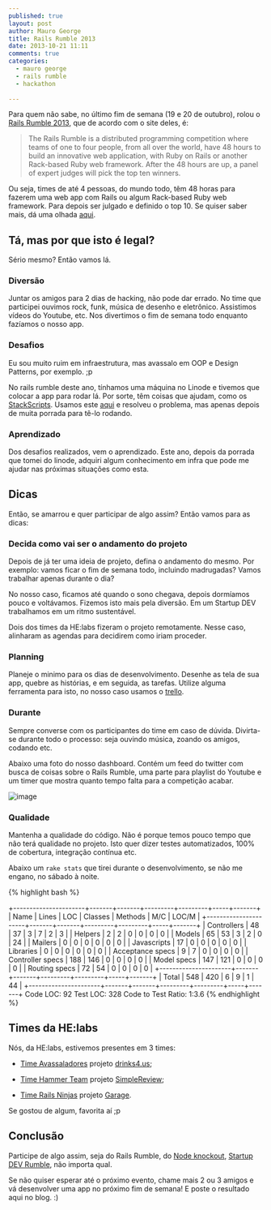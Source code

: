```yaml
---
published: true
layout: post
author: Mauro George
title: Rails Rumble 2013
date: 2013-10-21 11:11
comments: true
categories:
  - mauro george
  - rails rumble
  - hackathon
  
---
```


Para quem não sabe, no último fim de semana (19 e 20 de outubro), rolou o [Rails Rumble 2013](http://railsrumble.com/), que de acordo com o site deles, é:

> The Rails Rumble is a distributed programming competition where teams of one to four people, from all over the world, have 48 hours to build an innovative web application, with Ruby on Rails or another Rack-based Ruby web framework. After the 48 hours are up, a panel of expert judges will pick the top ten winners. 

<!--more-->

Ou seja, times de até 4 pessoas, do mundo todo, têm 48 horas para fazerem uma web app com Rails ou algum Rack-based Ruby web framework. Para depois ser julgado e definido o top 10. Se quiser saber mais, dá uma olhada [aqui](http://blog.railsrumble.com/about/).

## Tá, mas por que isto é legal?

Sério mesmo? Então vamos lá.

### Diversão

Juntar os amigos para 2 dias de hacking, não pode dar errado. No time que participei ouvimos rock, funk, música de desenho e eletrônico. Assistimos vídeos do Youtube, etc. Nos divertimos o fim de semana todo enquanto fazíamos o nosso app.

### Desafios

Eu sou muito ruim em infraestrutura, mas avassalo em OOP e Design Patterns, por exemplo. ;p

No rails rumble deste ano, tínhamos uma máquina no Linode e tivemos que colocar a app para rodar lá. Por sorte, têm coisas que ajudam, como os [StackScripts](https://www.linode.com/stackscripts/). Usamos este [aqui](https://www.linode.com/stackscripts/view/?StackScriptID=7607) e resolveu o problema, mas apenas depois de muita porrada para tê-lo rodando.

### Aprendizado

Dos desafios realizados, vem o aprendizado. Este ano, depois da porrada que tomei do linode, adquiri algum conhecimento em infra que pode me ajudar nas próximas situações como esta.

## Dicas

Então, se amarrou e quer participar de algo assim? Então vamos para as dicas:

### Decida como vai ser o andamento do projeto

Depois de já ter uma ideia de projeto, defina o andamento do mesmo. Por exemplo: vamos ficar o fim de semana todo, incluindo madrugadas? Vamos trabalhar apenas durante o dia?

No nosso caso, ficamos até quando o sono chegava, depois dormíamos pouco e voltávamos. Fizemos isto mais pela diversão. Em um Startup DEV trabalhamos em um ritmo sustentável.

Dois dos times da HE:labs fizeram o projeto remotamente. Nesse caso, alinharam as agendas para decidirem como iriam proceder.

### Planning

Planeje o minimo para os dias de desenvolvimento. Desenhe as tela de sua app, quebre as histórias, e em seguida, as tarefas. Utilize alguma ferramenta para isto, no nosso caso usamos o [trello](http://trello.com).

### Durante

Sempre converse com os participantes do time em caso de dúvida. Divirta-se durante todo o processo: seja ouvindo música, zoando os amigos, codando etc.

Abaixo uma foto do nosso dashboard. Contém um feed do twitter com busca de coisas sobre o Rails Rumble, uma parte para playlist do Youtube e um timer que mostra quanto tempo falta para a competição acabar.

![image](/blog/images/posts/2013-10-21/dashboard.jpg)


### Qualidade

Mantenha a qualidade do código. Não é porque temos pouco tempo que não terá qualidade no projeto.
Isto quer dizer testes automatizados, 100% de cobertura, integração contínua etc.

Abaixo um `rake stats` que tirei durante o desenvolvimento, se não me engano, no sábado à noite.

{% highlight bash %}

+----------------------+-------+-------+---------+---------+-----+-------+
| Name                 | Lines |   LOC | Classes | Methods | M/C | LOC/M |
+----------------------+-------+-------+---------+---------+-----+-------+
| Controllers          |    48 |    37 |       3 |       7 |   2 |     3 |
| Helpers              |     2 |     2 |       0 |       0 |   0 |     0 |
| Models               |    65 |    53 |       3 |       2 |   0 |    24 |
| Mailers              |     0 |     0 |       0 |       0 |   0 |     0 |
| Javascripts          |    17 |     0 |       0 |       0 |   0 |     0 |
| Libraries            |     0 |     0 |       0 |       0 |   0 |     0 |
| Acceptance specs     |     9 |     7 |       0 |       0 |   0 |     0 |
| Controller specs     |   188 |   146 |       0 |       0 |   0 |     0 |
| Model specs          |   147 |   121 |       0 |       0 |   0 |     0 |
| Routing specs        |    72 |    54 |       0 |       0 |   0 |     0 |
+----------------------+-------+-------+---------+---------+-----+-------+
| Total                |   548 |   420 |       6 |       9 |   1 |    44 |
+----------------------+-------+-------+---------+---------+-----+-------+
  Code LOC: 92     Test LOC: 328     Code to Test Ratio: 1:3.6
{% endhighlight  %}

## Times da HE:labs

Nós, da HE:labs, estivemos presentes em 3 times:

- [Time Avassaladores](http://railsrumble.com/entries/382-drinks4-us) projeto [drinks4.us](http://avassaladores.r13.railsrumble.com/);

- [Time Hammer Team](http://railsrumble.com/entries/108-simplereview) projeto [SimpleReview](http://simplereview.us/);

- [Time Rails Ninjas](http://railsrumble.com/entries/349-garage) projeto [Garage](http://garage.r13.railsrumble.com/).

Se gostou de algum, favorita aí ;p

## Conclusão

Participe de algo assim, seja do Rails Rumble, do  [Node knockout](http://nodeknockout.com/), [Startup DEV Rumble](http://imprensa.helabs.com.br/tagged/Startup-DEV-Rumble), não importa qual.

Se não quiser esperar até o próximo evento, chame mais 2 ou 3 amigos e vá desenvolver uma app no próximo fim de semana! E poste o resultado aqui no blog. :)
